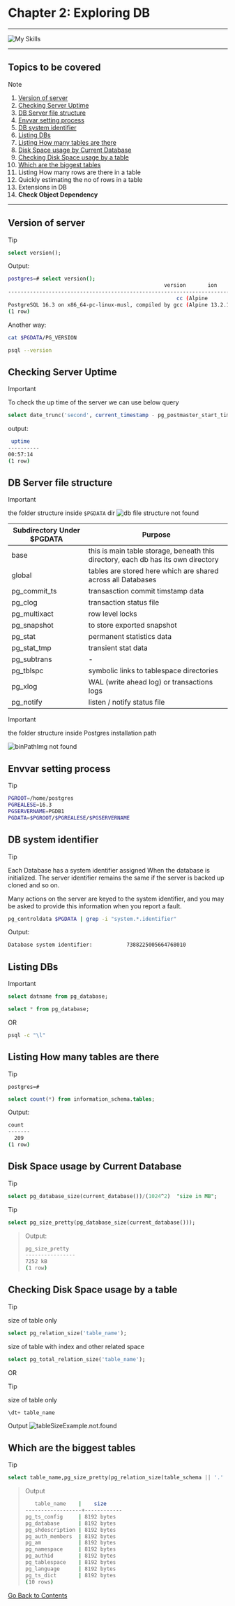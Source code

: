 # Chapter 2: Exploring DB

---

![My Skills](https://go-skill-icons.vercel.app/api/icons?i=postgres,linux,docker,bash,&perine=6)

---

<!-- > 1. Locating Databases in DB Server -->

## Topics to be covered

> [!NOTE]
>
> 1. [Version of server](#version-of-server)
> 1. [Checking Server Uptime](#checking-server-uptime)
> 1. [DB Server file structure](#db-server-file-structure)
> 1. [Envvar setting process](#envvar-setting-process)
> 1. [DB system identifier](#db-system-identifier)
> 1. [Listing DBs](#listing-dbs)
> 1. [Listing How many tables are there](#listing-how-many-tables-are-there)
> 1. [Disk Space usage by Current Database](#disk-space-usage-by-current-database)
> 1. [Checking Disk Space usage by a table](#checking-disk-space-usage-by-a-table)
> 1. [Which are the biggest tables](#which-are-the-biggest-tables)
> 1. Listing How many rows are there in a table
> 1. Quickly estimating the no of rows in a table
> 1. Extensions in DB
> 1. **Check Object Dependency**

---

## Version of server

> [!TIP]
>
> ```sql
> select version();
> ```
>
> Output:
>
> ```bash
> postgres=# select version();
>                                                   version       ion
> ------------------------------------------------------------------------------------------------------------------------
>                                                       cc (Alpine
> PostgreSQL 16.3 on x86_64-pc-linux-musl, compiled by gcc (Alpine 13.2.1_git20240309) 13.2.1 20240309, 64-bit
> (1 row)
> ```
>
> Another way:
>
> ```bash
> cat $PGDATA/PG_VERSION
> ```
>
> ```bash
> psql --version
> ```

## Checking Server Uptime

> [!IMPORTANT]
> To check the up time of the server we can use below query
>
> ```sql
> select date_trunc('second', current_timestamp - pg_postmaster_start_time()) as uptime;
> ```
>
> output:
>
> ```bash
>  uptime
> ----------
> 00:57:14
> (1 row)
> ```

## DB Server file structure

> [!IMPORTANT]
> the folder structure inside `$PGDATA` dir
> ![db file structure not found](./imgs/dirStructurePSQL.png)

| Subdirectory Under $PGDATA | Purpose                                                                           |
| -------------------------- | --------------------------------------------------------------------------------- |
| base                       | this is main table storage, beneath this directory, each db has its own directory |
| global                     | tables are stored here which are shared across all Databases                      |
| pg_commit_ts               | transasction commit timstamp data                                                 |
| pg_clog                    | transaction status file                                                           |
| pg_multixact               | row level locks                                                                   |
| pg_snapshot                | to store exported snapshot                                                        |
| pg_stat                    | permanent statistics data                                                         |
| pg_stat_tmp                | transient stat data                                                               |
| pg_subtrans                | \-                                                                                |
| pg_tblspc                  | symbolic links to tablespace directories                                          |
| pg_xlog                    | WAL (write ahead log) or transactions logs                                        |
| pg_notify                  | listen / notify status file                                                       |

> [!IMPORTANT]
> the folder structure inside Postgres installation path
>
> ![binPathImg not found](./imgs/binPathImg.png)

## Envvar setting process

> [!TIP]
>
> ```bash
> PGROOT=/home/postgres
> PGREALESE=16.3
> PGSERVERNAME=PGDB1
> PGDATA=$PGROOT/$PGREALESE/$PGSERVERNAME
> ```

## DB system identifier

> [!TIP]
>
> Each Database has a system identifier assigned When the database is initialized. The server identifier remains the same if the server is backed up cloned and so on.
>
> Many actions on the server are keyed to the system identifier, and you may be asked to provide this information when you report a fault.
>
> ```bash
> pg_controldata $PGDATA | grep -i "system.*.identifier"
> ```
>
> Output:
>
> ```bash
> Database system identifier:           7388225005664768010
> ```

## Listing DBs

> [!IMPORTANT]
>
> ```sql
> select datname from pg_database;
> ```
>
> ```sql
> select * from pg_database;
> ```
>
> OR
>
> ```bash
> psql -c "\l"
> ```

## Listing How many tables are there

> [!TIP]
>
> `postgres=# `
>
> ```sql
> select count(*) from information_schema.tables;
> ```
>
> Output:
>
> ```bash
> count
> -------
>   209
> (1 row)
> ```

## Disk Space usage by Current Database

> [!TIP]
>
> ```sql
> select pg_database_size(current_database())/(1024^2)  "size in MB";
> ```

> [!TIP]
>
> ```sql
> select pg_size_pretty(pg_database_size(current_database()));
> ```

> Output:
>
> ```bash
> pg_size_pretty
> ----------------
> 7252 kB
> (1 row)
> ```

## Checking Disk Space usage by a table

> [!TIP]
>
> size of table only
>
> ```sql
> select pg_relation_size('table_name');
> ```
>
> size of table with index and other related space
>
> ```sql
> select pg_total_relation_size('table_name');
> ```

OR

> [!TIP]
>
> size of table only
>
> ```sql
> \dt+ table_name
> ```
>
> Output
> ![tableSizeExample.not.found](./imgs/tableSize.png)

## Which are the biggest tables

> [!TIP]
>
> ```sql
> select table_name,pg_size_pretty(pg_relation_size(table_schema || '.' || table_name)) as Size FROM information_schema.tables order by size desc
> ```

> Output
>
> ```bash
>    table_name    |    size
> ------------------+------------
> pg_ts_config     | 8192 bytes
> pg_database      | 8192 bytes
> pg_shdescription | 8192 bytes
> pg_auth_members  | 8192 bytes
> pg_am            | 8192 bytes
> pg_namespace     | 8192 bytes
> pg_authid        | 8192 bytes
> pg_tablespace    | 8192 bytes
> pg_language      | 8192 bytes
> pg_ts_dict       | 8192 bytes
> (10 rows)
> ```

[Go Back to Contents](#topics-to-be-covered)
